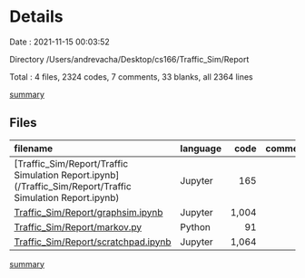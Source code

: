 # Details

Date : 2021-11-15 00:03:52

Directory /Users/andrevacha/Desktop/cs166/Traffic_Sim/Report

Total : 4 files,  2324 codes, 7 comments, 33 blanks, all 2364 lines

[summary](results.md)

## Files
| filename | language | code | comment | blank | total |
| :--- | :--- | ---: | ---: | ---: | ---: |
| [Traffic_Sim/Report/Traffic Simulation Report.ipynb](/Traffic_Sim/Report/Traffic Simulation Report.ipynb) | Jupyter | 165 | 0 | 1 | 166 |
| [Traffic_Sim/Report/graphsim.ipynb](/Traffic_Sim/Report/graphsim.ipynb) | Jupyter | 1,004 | 0 | 1 | 1,005 |
| [Traffic_Sim/Report/markov.py](/Traffic_Sim/Report/markov.py) | Python | 91 | 7 | 30 | 128 |
| [Traffic_Sim/Report/scratchpad.ipynb](/Traffic_Sim/Report/scratchpad.ipynb) | Jupyter | 1,064 | 0 | 1 | 1,065 |

[summary](results.md)